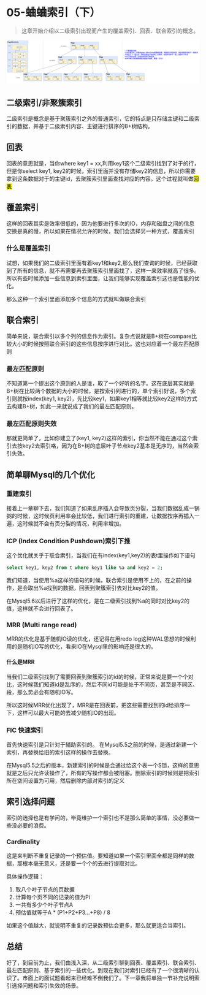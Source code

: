 # 05-蛐蛐索引（下）
> 这章开始介绍以二级索引出现而产生的覆盖索引、回表、联合索引的概念。


![](./index.png)


## 二级索引/非聚簇索引

二级索引是概念是基于聚簇索引之外的普通索引，它的特点是只存储主键和二级索引的数据，并基于二级索引内容、主键进行排序的B+树结构。

## 回表
回表的意思就是，当你where key1 = xx,利用key1这个二级索引找到了对于的行，但是你select key1, key2的时候，索引里面并没有存储key2的信息，所以你需要拿到这条数据对于的主键id，去聚簇索引里面查找对应的内容。这个过程就叫做<mark>回表</mark>

## 覆盖索引
这样的回表其实是效率很低的，因为他要进行多次的IO，内存和磁盘之间的信息交换是真的慢，所以如果在情况允许的时候，我们会选择另一种方式，覆盖索引

### 什么是覆盖索引
试想，如果我们的二级索引里面有着key1和key2,那么我们查询的时候，已经获取到了所有的信息，就不再需要再去聚簇索引里面找了，这样一来效率就高了很多。所以有些时候添加一些信息到索引里面，让我们能够实现覆盖索引这也是性能的优化。

那么这种一个索引里面添加多个信息的方式就叫做联合索引

## 联合索引
简单来说，联合索引以多个列的信息作为索引。复杂点说就是B+树在compare比较大小的时候按照联合索引的这些信息按序进行对比。这也对应着一个最左匹配原则

### 最左匹配原则
不知道第一个提出这个原则的人是谁，取了一个好听的名字。这在底层其实就是B+树在比较两个数据的大小的时候，是按索引列进行的，单个索引好说，多个索引则就按index(key1, key2)，先比较key1，如果key1相等就比较key2这样的方式去构建B+树，如此一来就说成了我们的最左匹配原则。

### 最左匹配原则失效
那就更简单了，比如你建立了(key1, key2)这样的索引，你当然不能在通过这个索引去按key2去索引咯，因为在B+树的底层叶子节点key2基本是无序的，当然会索引失效。

## 简单聊Mysql的几个优化

### 重建索引
接着上一章聊下去，我们知道了如果乱序插入会导致页分裂，当我们数据乱成一锅粥的时候，这时候页利用率会比较低，我们进行索引的重建，让数据按序再插入一遍，这时候就不会有页分裂的情况，利用率增加。

### ICP (Index Condition Pushdown)索引下推
这个优化就关乎于联合索引，当我们在有index(key1,key2)的表t里操作如下语句
```sql
select key1, key2 from t where key1 like %a and key2 = 2;
```
我们知道，当使用%a这样的语句的时候，联合索引是使用不上的，在之前的操作，是会取出%a找到的数据，回表到聚簇索引去对比key2的值。

在Mysql5.6以后进行了这样的优化，是在二级索引找到%a的同时对比key2的值，这样就不会进行回表了。

### MRR (Multi range read)
MRR的优化是基于随机IO读的优化，还记得在用redo log这种WAL思想的时候利用的是随机IO写的优化，看来IO在Mysql里的影响还是很大的。

#### 什么是MRR
当我们二级索引找到了需要回表到聚簇索引的id的时候，正常来说是要一个个对比，这时候我们知道id是乱序的，然后不同id可能是处于不同页，甚至是不同区、段，那么势必会有随机IO写。

所以这时候MRR优化出现了，MRR是在回表前，把这些需要找到的id给排序一下，这样可以最大可能的去减少随机IO的出现。

### FIC 快速索引

首先快速索引是只针对于辅助索引的。
在Mysql5.5之前的时候，是通过新建一个索引，再替换给旧的索引这样的操作去替换。

在Mysql5.5之后的版本，新建索引的时候是会通过给这个表一个S锁，这样的意思就是之后只允许读操作了，所有的写操作都会被阻塞。删除索引的时候则是把索引所在空间设置为可用，然后删除内部对索引的定义

## 索引选择问题
索引的选择也是有学问的，毕竟维护一个索引也不是那么简单的事情，没必要做一些没必要的浪费。

### Cardinality
这是来判断不重复记录的一个预估值。要知道如果一个索引里面全都是同样的数据，那根本毫无意义，还是要一个个的去进行提取对比。

具体操作逻辑：
1. 取八个叶子节点的页数据
2. 计算每个页不同的记录的值为Pi
3. 一共有多少个叶子节点A
4. 预估值就等于A * (P1+P2+P3...+P8) / 8

如果这个值越大，就说明不重复的记录数预估会更多，那么就更适合当索引。

## 总结
好了，到目前为止，我们由浅入深，从二级索引聊到回表、覆盖索引、联合索引、最左匹配原则、基于索引的一些优化。到现在我们对索引已经有了一个很清晰的认识了。市面上的面试题看起来已经难不倒我们了。下一章我将单独一节补充说明索引选择问题和索引失效的场景。